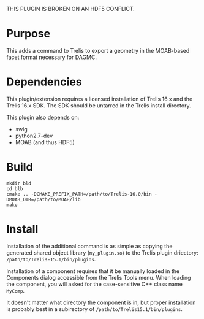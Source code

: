 
THIS PLUGIN IS BROKEN ON AN HDF5 CONFLICT.

Purpose
==========

This adds a command to Trelis to export a geometry in the MOAB-based facet format necessary for DAGMC.

Dependencies
=============

This plugin/extension requires a licensed installation of Trelis 16.x and
the Trelis 16.x SDK.  The SDK should be untarred in the Trelis install
directory.

This plugin also depends on:
* swig
* python2.7-dev
* MOAB (and thus HDF5)

Build
======

```
mkdir bld
cd blb
cmake .. -DCMAKE_PREFIX_PATH=/path/to/Trelis-16.0/bin -DMOAB_DIR=/path/to/MOAB/lib
make
```

Install
=======

Installation of the additional command is as simple as copying the generated
shared object library (`my_plugin.so`) to the Trelis plugin driectory:
`/path/to/Trelis-15.1/bin/plugins`.

Installation of a component requires that it be manually loaded in the Components dialog accessible from the Trelis Tools menu.  When loading the component, you will asked for the case-sensitive C++ class name `MyComp`.

It doesn't matter what directory the component is in, but proper installation is probably best in a subirectory of `/path/to/Trelis15.1/bin/plugins`.

